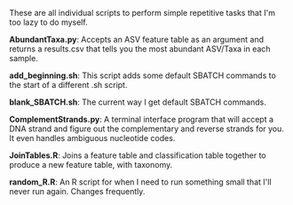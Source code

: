 These are all individual scripts to perform simple repetitive tasks that I'm too lazy to do myself.

**AbundantTaxa.py**: Accepts an ASV feature table as an argument and returns a results.csv that tells you the most abundant ASV/Taxa in each sample.

**add_beginning.sh**: This script adds some default SBATCH commands to the start of a different .sh script.

**blank_SBATCH.sh**: The current way I get default SBATCH commands.

**ComplementStrands.py**: A terminal interface program that will accept a DNA strand and figure out the complementary and reverse strands for you. It even handles ambiguous nucleotide codes.

**JoinTables.R**: Joins a feature table and classification table together to produce a new feature table, with taxonomy.

**random_R.R**: An R script for when I need to run something small that I'll never run again. Changes frequently.